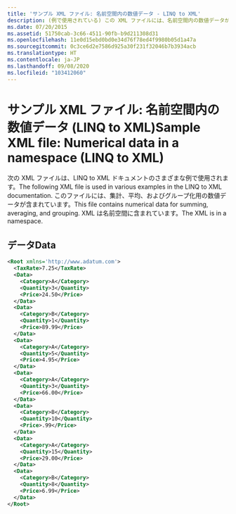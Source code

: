 ```yaml
---
title: 'サンプル XML ファイル: 名前空間内の数値データ - LINQ to XML'
description: (例で使用されている) この XML ファイルには、名前空間内の数値データが含まれています。
ms.date: 07/20/2015
ms.assetid: 51750cab-3c66-4511-90fb-b9d211308d31
ms.openlocfilehash: 11e0d15ebd0bd0e34d76f78ed4f9980b05d1a47a
ms.sourcegitcommit: 0c3ce6d2e7586d925a30f231f32046b7b3934acb
ms.translationtype: HT
ms.contentlocale: ja-JP
ms.lasthandoff: 09/08/2020
ms.locfileid: "103412060"
---
```

# <a name="sample-xml-file-numerical-data-in-a-namespace-linq-to-xml"></a><span data-ttu-id="0a7da-103">サンプル XML ファイル: 名前空間内の数値データ (LINQ to XML)</span><span class="sxs-lookup"><span data-stu-id="0a7da-103">Sample XML file: Numerical data in a namespace (LINQ to XML)</span></span>

<span data-ttu-id="0a7da-104">次の XML ファイルは、LINQ to XML ドキュメントのさまざまな例で使用されます。</span><span class="sxs-lookup"><span data-stu-id="0a7da-104">The following XML file is used in various examples in the LINQ to XML documentation.</span></span> <span data-ttu-id="0a7da-105">このファイルには、集計、平均、およびグループ化用の数値データが含まれています。</span><span class="sxs-lookup"><span data-stu-id="0a7da-105">This file contains numerical data for summing, averaging, and grouping.</span></span> <span data-ttu-id="0a7da-106">XML は名前空間に含まれています。</span><span class="sxs-lookup"><span data-stu-id="0a7da-106">The XML is in a namespace.</span></span>

## <a name="data"></a><span data-ttu-id="0a7da-107">データ</span><span class="sxs-lookup"><span data-stu-id="0a7da-107">Data</span></span>

```xml
<Root xmlns='http://www.adatum.com'>
  <TaxRate>7.25</TaxRate>
  <Data>
    <Category>A</Category>
    <Quantity>3</Quantity>
    <Price>24.50</Price>
  </Data>
  <Data>
    <Category>B</Category>
    <Quantity>1</Quantity>
    <Price>89.99</Price>
  </Data>
  <Data>
    <Category>A</Category>
    <Quantity>5</Quantity>
    <Price>4.95</Price>
  </Data>
  <Data>
    <Category>A</Category>
    <Quantity>3</Quantity>
    <Price>66.00</Price>
  </Data>
  <Data>
    <Category>B</Category>
    <Quantity>10</Quantity>
    <Price>.99</Price>
  </Data>
  <Data>
    <Category>A</Category>
    <Quantity>15</Quantity>
    <Price>29.00</Price>
  </Data>
  <Data>
    <Category>B</Category>
    <Quantity>8</Quantity>
    <Price>6.99</Price>
  </Data>
</Root>
```
